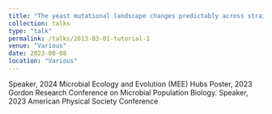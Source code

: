 ```yaml
---
title: "The yeast mutational landscape changes predictably across strains and environments. "
collection: talks
type: "talk"
permalink: /talks/2013-03-01-tutorial-1
venue: "Various"
date: 2023-08-08
location: "Various"
---
```


Speaker, 2024 Microbial Ecology and Evolution (MEE) Hubs
Poster, 2023 Gordon Research Conference on Microbial Population Biology. 
Speaker, 2023 American Physical Society Conference


